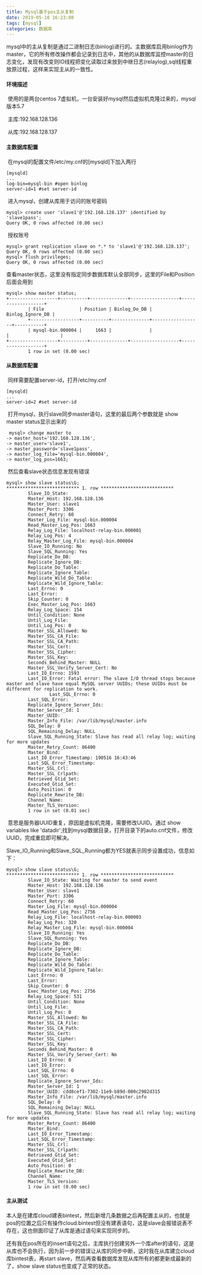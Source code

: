 ```yaml
---
title: Mysql基于pos主从复制
date: 2019-05-18 16:23:08
tags: [mysql]
categories: 数据库
---
```


​		mysql中的主从复制是通过二进制日志(binlog)进行的。主数据库启用binlog作为master，它的所有修改操作都会记录到日志中，其他的从数据库监控master的日志变化，发现有改变则IO线程把变化读取过来放到中继日志(relaylog),sql线程重放原过程，这样来实现主从的一致性。

#### 环境描述

​		使用的是两台centos 7虚拟机，一台安装好mysql然后虚拟机克隆过来的，mysql版本5.7

​		主库:192.168.128.136

​		从库:192.168.128.137

#### 主数据库配置

​		在mysql的配置文件/etc/my.cnf的[mysqld]下加入两行

```
[mysqld]
...
log-bin=mysql-bin #open binlog
server-id=1 #set server-id
```

​		进入mysql，创建从库用于访问的账号密码

```
mysql> create user 'slave1'@'192.168.128.137' identified by 'slave1pass';
Query OK, 0 rows affected (0.00 sec)
```

​		授权账号

```
mysql> grant replication slave on *.* to 'slave1'@'192.168.128.137';
Query OK, 0 rows affected (0.00 sec)
mysql> flush privileges;
Query OK, 0 rows affected (0.00 sec)
```

​		查看master状态，这里没有指定同步数据库默认全部同步，这里的File和Position后面会用到

```
mysql> show master status;
+------------------+----------+--------------+------------------+-------------------+
        | File             | Position | Binlog_Do_DB | Binlog_Ignore_DB |
        +------------------+----------+--------------+------------------+-----------+
        | mysql-bin.000004 |     1663 |              |                  |                   |
+------------------+----------+--------------+------------------+-------------------+
        1 row in set (0.00 sec)
```

#### 从数据库配置

​		同样需要配置server-id，打开/etc/my.cnf

```
[mysqld]
...
server-id=2 #set server-id
```

​		打开mysql，执行slave同步master语句，这里的最后两个参数就是 show master status显示出来的

```
 mysql> change master to
-> master_host='192.168.128.136',
-> master_user='slave1',
-> master_password='slave1pass',
-> master_log_file='mysql-bin.000004',
-> master_log_pos=1663;
```

​		然后查看slave状态信息发现有错误

```
mysql> show slave status\G;
*************************** 1. row ***************************
        Slave_IO_State:
        Master_Host: 192.168.128.136
        Master_User: slave1
        Master_Port: 3306
        Connect_Retry: 60
        Master_Log_File: mysql-bin.000004
        Read_Master_Log_Pos: 1663
        Relay_Log_File: localhost-relay-bin.000001
        Relay_Log_Pos: 4
        Relay_Master_Log_File: mysql-bin.000004
        Slave_IO_Running: No
        Slave_SQL_Running: Yes
        Replicate_Do_DB:
        Replicate_Ignore_DB:
        Replicate_Do_Table:
        Replicate_Ignore_Table:
        Replicate_Wild_Do_Table:
        Replicate_Wild_Ignore_Table:
        Last_Errno: 0
        Last_Error:
        Skip_Counter: 0
        Exec_Master_Log_Pos: 1663
        Relay_Log_Space: 154
        Until_Condition: None
        Until_Log_File:
        Until_Log_Pos: 0
        Master_SSL_Allowed: No
        Master_SSL_CA_File:
        Master_SSL_CA_Path:
        Master_SSL_Cert:
        Master_SSL_Cipher:
        Master_SSL_Key:
        Seconds_Behind_Master: NULL
        Master_SSL_Verify_Server_Cert: No
        Last_IO_Errno: 1593
        Last_IO_Error: Fatal error: The slave I/O thread stops because master and slave have equal MySQL server UUIDs; these UUIDs must be different for replication to work.
                Last_SQL_Errno: 0
        Last_SQL_Error:
        Replicate_Ignore_Server_Ids:
        Master_Server_Id: 1
        Master_UUID:
        Master_Info_File: /var/lib/mysql/master.info
        SQL_Delay: 0
        SQL_Remaining_Delay: NULL
        Slave_SQL_Running_State: Slave has read all relay log; waiting for more updates
        Master_Retry_Count: 86400
        Master_Bind:
        Last_IO_Error_Timestamp: 190516 16:43:46
        Last_SQL_Error_Timestamp:
        Master_SSL_Crl:
        Master_SSL_Crlpath:
        Retrieved_Gtid_Set:
        Executed_Gtid_Set:
        Auto_Position: 0
        Replicate_Rewrite_DB:
        Channel_Name:
        Master_TLS_Version:
        1 row in set (0.01 sec)
```

​		意思是服务器UUID重复，原因是虚拟机克隆，需要修改UUID。通过 show variables like 'datadir';找到mysql数据目录，打开目录下的auto.cnf文件，修改UUID，完成重启即可解决。

​		Slave_IO_Running和Slave_SQL_Running都为YES就表示同步设置成功，信息如下：

```
mysql> show slave status\G;
*************************** 1. row ***************************
        Slave_IO_State: Waiting for master to send event
        Master_Host: 192.168.128.136
        Master_User: slave1
        Master_Port: 3306
        Connect_Retry: 60
        Master_Log_File: mysql-bin.000004
        Read_Master_Log_Pos: 2756
        Relay_Log_File: localhost-relay-bin.000003
        Relay_Log_Pos: 320
        Relay_Master_Log_File: mysql-bin.000004
        Slave_IO_Running: Yes
        Slave_SQL_Running: Yes
        Replicate_Do_DB:
        Replicate_Ignore_DB:
        Replicate_Do_Table:
        Replicate_Ignore_Table:
        Replicate_Wild_Do_Table:
        Replicate_Wild_Ignore_Table:
        Last_Errno: 0
        Last_Error:
        Skip_Counter: 0
        Exec_Master_Log_Pos: 2756
        Relay_Log_Space: 531
        Until_Condition: None
        Until_Log_File:
        Until_Log_Pos: 0
        Master_SSL_Allowed: No
        Master_SSL_CA_File:
        Master_SSL_CA_Path:
        Master_SSL_Cert:
        Master_SSL_Cipher:
        Master_SSL_Key:
        Seconds_Behind_Master: 0
        Master_SSL_Verify_Server_Cert: No
        Last_IO_Errno: 0
        Last_IO_Error:
        Last_SQL_Errno: 0
        Last_SQL_Error:
        Replicate_Ignore_Server_Ids:
        Master_Server_Id: 1
        Master_UUID: cdd8cef1-7302-11e9-b89d-000c2982d315
        Master_Info_File: /var/lib/mysql/master.info
        SQL_Delay: 0
        SQL_Remaining_Delay: NULL
        Slave_SQL_Running_State: Slave has read all relay log; waiting for more updates
        Master_Retry_Count: 86400
        Master_Bind:
        Last_IO_Error_Timestamp:
        Last_SQL_Error_Timestamp:
        Master_SSL_Crl:
        Master_SSL_Crlpath:
        Retrieved_Gtid_Set:
        Executed_Gtid_Set:
        Auto_Position: 0
        Replicate_Rewrite_DB:
        Channel_Name:
        Master_TLS_Version:
        1 row in set (0.00 sec)
```

#### 主从测试

​		本人是在建库cloud建表bintest，然后新增几条数据之后再配置主从的，也就是pos的位置之后只有操作cloud.bintest但没有建表语句，这是slave会报错说表不存在，这也侧面印证了从库是通过语句来实现同步的。

还有我在pos所在的insert语句之后，主库执行创建另外一个库after的语句，这是从库也不会执行，因为前一步的错误让从库的同步中断，这时我在从库建立cloud库bintest表，再start slave，然后再查看数据库发现从库所有的都更新成最新的了，show slave status也变成了正常的状态。

